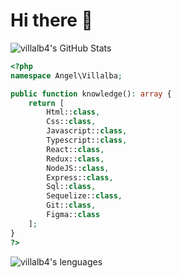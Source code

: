 # Hi there 👋

<img src="https://github-readme-stats.vercel.app/api?username=villalb4&show_icons=true&theme=buefy" alt="villalb4's GitHub Stats">

```php
<?php
namespace Angel\Villalba;

public function knowledge(): array {
    return [
        Html::class,
        Css::class,
        Javascript::class,
        Typescript::class,
        React::class,
        Redux::class,
        NodeJS::class,
        Express::class,
        Sql::class,
        Sequelize::class,
        Git::class,
        Figma::class
    ];
}
?>
```
<img src="https://github-readme-stats.vercel.app/api/top-langs/?username=anuraghazra&layout=compact" alt="villalb4's lenguages">
